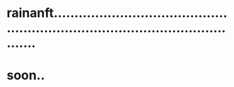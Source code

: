 # rainanft......................................................................................................
# soon..
